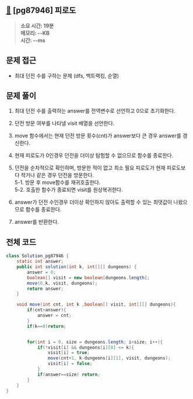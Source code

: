 ## [🥱](https://school.programmers.co.kr/learn/courses/30/lessons/87946) [pg87946] 피로도

> **소요 시간: 19분<br>
> 메모리: --KB<br>
> 시간: --ms**

## 문제 접근

- 최대 던전 수를 구하는 문제 (dfs, 백트랙킹, 순열)

## 문제 풀이

1. 최대 던전 수를 출력하는 answer를 전역변수로 선언하고 0으로 초기화한다.

2. 던전 방문 여부를 나타낼 visit 배열을 선언한다.

3. move 함수에서는 현재 던전 방문 횟수(cnt)가 answer보다 큰 경우 answer를 갱신한다.

4. 현재 피로도가 0인경우 던전을 더이상 탐험할 수 없으므로 함수를 종료한다.

5. 던전을 순차적으로 확인하며, 방문한 적이 없고 최소 필요 피로도가 현재 피로도보다 작거나 같은 경우 던전을 방문한다.<br>
   5-1. 방문 후 move함수를 재귀호출한다.<br>
   5-2. 호출한 함수가 종료되면 visit를 원상복귀한다.<br>

6. answer가 던전 수인경우 더이상 확인하지 않아도 출력할 수 있는 최댓값이 나왔으므로 함수를 종료한다.

7. answer를 반환한다.

## 전체 코드

```java
class Solution_pg87946 {
    static int answer;
    public int solution(int k, int[][] dungeons) {
        answer = 0;
        boolean[] visit = new boolean[dungeons.length];
        move(0,k, visit, dungeons);
        return answer;
    }

    void move(int cnt, int k ,boolean[] visit, int[][] dungeons){
        if(cnt>answer){
            answer = cnt;
        }
        if(k==0)return;


        for(int i = 0, size = dungeons.length; i<size; i++){
            if(!visit[i] && dungeons[i][0] <= k){
                visit[i] = true;
                move(cnt+1, k-dungeons[i][1], visit, dungeons);
                visit[i] = false;
            }
            if(answer==size) return;
        }
    }
}
```

